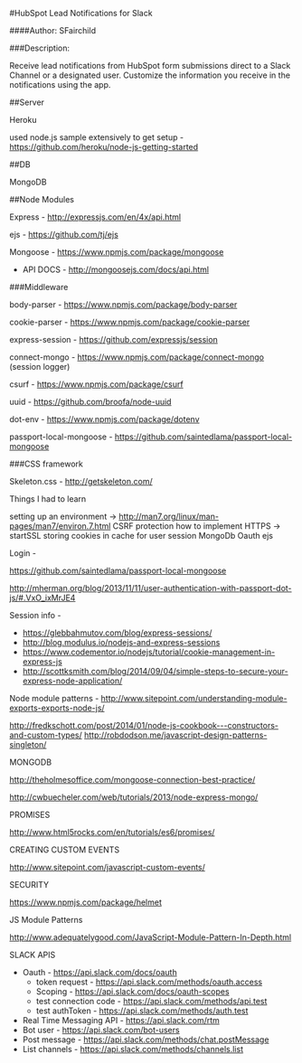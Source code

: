 #HubSpot Lead Notifications for Slack

####Author: SFairchild

###Description: 

Receive lead notifications from HubSpot form submissions direct to a Slack Channel or a designated user.  Customize the information you receive in the notifications using the app.



##Server

Heroku

used node.js sample extensively to get setup - https://github.com/heroku/node-js-getting-started

##DB

MongoDB

##Node Modules

Express - http://expressjs.com/en/4x/api.html

ejs - https://github.com/tj/ejs

Mongoose -  https://www.npmjs.com/package/mongoose
 - API DOCS - http://mongoosejs.com/docs/api.html


###Middleware

body-parser - https://www.npmjs.com/package/body-parser

cookie-parser - https://www.npmjs.com/package/cookie-parser

express-session - https://github.com/expressjs/session

connect-mongo - https://www.npmjs.com/package/connect-mongo (session logger)

csurf - https://www.npmjs.com/package/csurf

uuid - https://github.com/broofa/node-uuid

dot-env - https://www.npmjs.com/package/dotenv

passport-local-mongoose - https://github.com/saintedlama/passport-local-mongoose

###CSS framework

Skeleton.css - http://getskeleton.com/

Things I had to learn 

setting up an environment -> http://man7.org/linux/man-pages/man7/environ.7.html
CSRF protection
how to implement HTTPS -> startSSL
storing cookies in cache for user session
MongoDb
Oauth
ejs

Login -

https://github.com/saintedlama/passport-local-mongoose

http://mherman.org/blog/2013/11/11/user-authentication-with-passport-dot-js/#.VxO_ixMrJE4

Session info -
 - https://glebbahmutov.com/blog/express-sessions/
 - http://blog.modulus.io/nodejs-and-express-sessions
 - https://www.codementor.io/nodejs/tutorial/cookie-management-in-express-js
 - http://scottksmith.com/blog/2014/09/04/simple-steps-to-secure-your-express-node-application/

 Node module patterns - http://www.sitepoint.com/understanding-module-exports-exports-node-js/

 http://fredkschott.com/post/2014/01/node-js-cookbook---constructors-and-custom-types/
 http://robdodson.me/javascript-design-patterns-singleton/

 MONGODB

 http://theholmesoffice.com/mongoose-connection-best-practice/

 http://cwbuecheler.com/web/tutorials/2013/node-express-mongo/



 PROMISES

 http://www.html5rocks.com/en/tutorials/es6/promises/


 CREATING CUSTOM EVENTS

 http://www.sitepoint.com/javascript-custom-events/


 SECURITY 

 https://www.npmjs.com/package/helmet


 JS Module Patterns

 http://www.adequatelygood.com/JavaScript-Module-Pattern-In-Depth.html


 SLACK APIS

  - Oauth - https://api.slack.com/docs/oauth
    - token request - https://api.slack.com/methods/oauth.access
    - Scoping - https://api.slack.com/docs/oauth-scopes
    - test connection code - https://api.slack.com/methods/api.test
    - test authToken - https://api.slack.com/methods/auth.test
  - Real Time Messaging API - https://api.slack.com/rtm
  - Bot user - https://api.slack.com/bot-users
  - Post message - https://api.slack.com/methods/chat.postMessage
  - List channels - https://api.slack.com/methods/channels.list